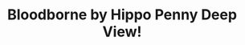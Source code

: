 ---
title: Bloodborne by Hippo Penny Deep View!
layout: scoredetail
permalink: /meta-score/bloodborne
header:
  teaser: /assets/images/bloodborne.jpg
  video:
    id: 1nKW9kTjsps
    provider: youtube
---